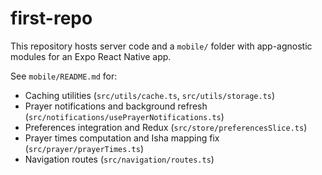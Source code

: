 # first-repo

This repository hosts server code and a `mobile/` folder with app-agnostic modules for an Expo React Native app.

See `mobile/README.md` for:

- Caching utilities (`src/utils/cache.ts`, `src/utils/storage.ts`)
- Prayer notifications and background refresh (`src/notifications/usePrayerNotifications.ts`)
- Preferences integration and Redux (`src/store/preferencesSlice.ts`)
- Prayer times computation and Isha mapping fix (`src/prayer/prayerTimes.ts`)
- Navigation routes (`src/navigation/routes.ts`)
